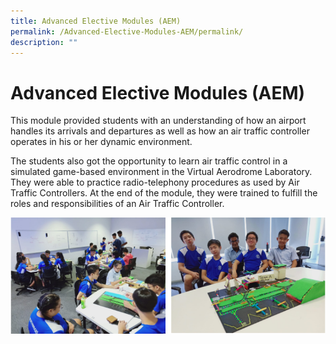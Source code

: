 ```yaml
---
title: Advanced Elective Modules (AEM)
permalink: /Advanced-Elective-Modules-AEM/permalink/
description: ""
---
```



Advanced Elective Modules (AEM)
===============================

This module provided students with an understanding of how an airport handles its arrivals and departures as well as how an air traffic controller operates in his or her dynamic environment.

  

The students also got the opportunity to learn air traffic control in a simulated game-based environment in the Virtual Aerodrome Laboratory. They were able to practice radio-telephony procedures as used by Air Traffic Controllers. At the end of the module, they were trained to fulfill the roles and responsibilities of an Air Traffic Controller.

![](/images/AEM.png)